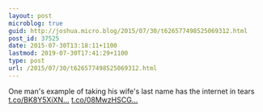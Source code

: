 ```yaml
---
layout: post
microblog: true
guid: http://joshua.micro.blog/2015/07/30/t626577498525069312.html
post_id: 37525
date: 2015-07-30T13:18:11+1100
lastmod: 2019-07-30T17:41:29+1100
type: post
url: /2015/07/30/t626577498525069312.html
---
```

One man's  example of taking his wife's last name has the internet in tears [t.co/BK8Y5XiXN...](http://t.co/BK8Y5XiXNb) [t.co/08MwzHSCG...](http://t.co/08MwzHSCGZ)
